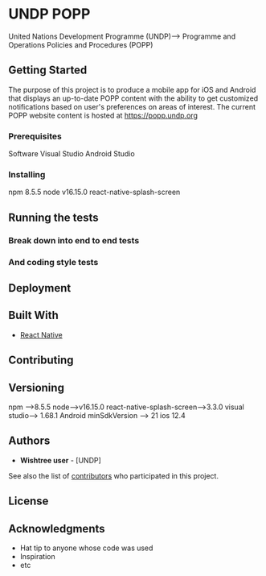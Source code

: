 # UNDP POPP 
United Nations Development Programme (UNDP)--> Programme and Operations Policies and Procedures (POPP)
## Getting Started
The purpose of this project is to produce a mobile app for iOS and Android that displays an
up-to-date POPP content with the ability to get customized notifications based on user's
preferences on areas of interest. The current POPP website content is hosted at
https://popp.undp.org

### Prerequisites
Software
Visual Studio
Android Studio

### Installing
npm 8.5.5
node v16.15.0
react-native-splash-screen

## Running the tests


### Break down into end to end tests


### And coding style tests




## Deployment


## Built With


* [React Native](https://reactnative.dev/docs/environment-setup) 


## Contributing


## Versioning
npm -->8.5.5
node-->v16.15.0
react-native-splash-screen-->3.3.0
visual studio--> 1.68.1
Android minSdkVersion --> 21
ios 12.4


## Authors

* **Wishtree user** - [UNDP]

See also the list of [contributors](https://github.com/wishtree-adeshmukh) who participated in this project.

## License

## Acknowledgments

* Hat tip to anyone whose code was used
* Inspiration
* etc
